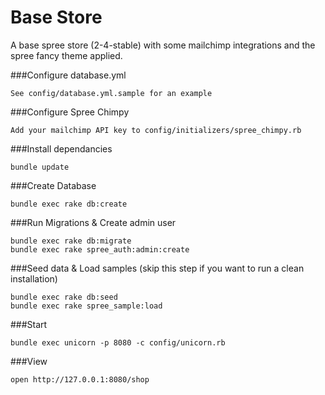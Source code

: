 # Base Store

A base spree store (2-4-stable) with some mailchimp integrations and the spree fancy
theme applied.

###Configure database.yml

```
See config/database.yml.sample for an example
```

###Configure Spree Chimpy

```
Add your mailchimp API key to config/initializers/spree_chimpy.rb
```

###Install dependancies

```
bundle update
```

###Create Database
```
bundle exec rake db:create
```

###Run Migrations & Create admin user

```
bundle exec rake db:migrate
bundle exec rake spree_auth:admin:create
```

###Seed data & Load samples
(skip this step if you want to run a clean installation)

```
bundle exec rake db:seed
bundle exec rake spree_sample:load
```

###Start

```
bundle exec unicorn -p 8080 -c config/unicorn.rb
```

###View

```
open http://127.0.0.1:8080/shop
```
